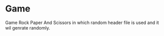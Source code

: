 # Game
Game Rock Paper And Scissors
in which random header file is used and it wil genrate randomly.
